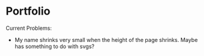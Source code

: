 # Portfolio


Current Problems: 
- My name shrinks very small when the height of the page shrinks. Maybe has something to do with svgs? 